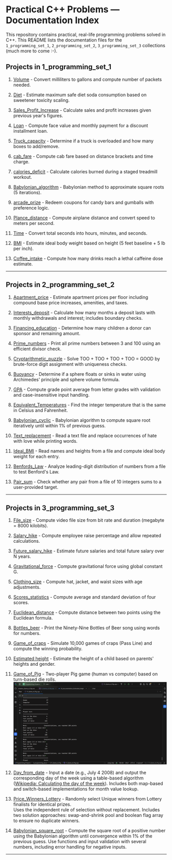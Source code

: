 # Practical C++ Problems — Documentation Index

This repository contains practical, real-life programming problems solved in C++.
This README lists the documentation files for the `1_programming_set_1`, `2_programming_set_2`,
`3_programming_set_3` collections (much more to come :-).

## Projects in 1_programming_set_1

1. [Volume](1_programming_set_1/01_Volume) \- Convert milliliters to gallons and compute number of packets needed.

2. [Diet](1_programming_set_1/02_Diet) \- Estimate maximum safe diet soda consumption based on sweetener toxicity scaling.

3. [Sales_Profit_Increase](1_programming_set_1/03_Sales_Profit_Increase) \- Calculate sales and profit increases given previous year's figures.

4. [Loan](1_programming_set_1/04_Loan) \- Compute face value and monthly payment for a discount installment loan.

5. [Truck_capacity](1_programming_set_1/05_Truck_capacity) \- Determine if a truck is overloaded and how many boxes to add/remove.

6. [cab_fare](1_programming_set_1/06_cab_fare) \- Compute cab fare based on distance brackets and time charge.

7. [calories_deficit](1_programming_set_1/07_calories_deficit) \- Calculate calories burned during a staged treadmill workout.

8. [Babylonian_algorithm](1_programming_set_1/08_Babylonian_algorithm) \- Babylonian method to approximate square roots (5 iterations).

9. [arcade_prize](1_programming_set_1/09_arcade_prize) \- Redeem coupons for candy bars and gumballs with preference logic.

10. [Plance_distance](1_programming_set_1/10_Plance_distance) \- Compute airplane distance and convert speed to meters per second.

11. [Time](1_programming_set_1/11_Time) \- Convert total seconds into hours, minutes, and seconds.

12. [BMI](1_programming_set_1/12_BMI) \- Estimate ideal body weight based on height (5 feet baseline + 5 lb per inch).

13. [Coffee_intake](1_programming_set_1/13_Coffee_intake) \- Compute how many drinks reach a lethal caffeine dose estimate.

---

## Projects in 2_programming_set_2

1. [Apartment_price](2_programming_set_2/2.01_Apartment_price) \- Estimate apartment prices per floor including compound base price increases, amenities, and taxes.

2. [Interests_deposit](2_programming_set_2/2.02_Interests_deposit) \- Calculate how many months a deposit lasts with monthly withdrawals and interest; includes boundary checks.

3. [Financing_education](2_programming_set_2/2.03_Financing_education) \- Determine how many children a donor can sponsor and remaining amount.

4. [Prime_numbers](2_programming_set_2/2.04_Prime_numbers) \- Print all prime numbers between 3 and 100 using an efficient divisor check.

5. [Cryptarithmetic_puzzle](2_programming_set_2/2.05_Cryptarithmetic_puzzle) \- Solve TOO + TOO + TOO + TOO = GOOD by brute-force digit assignment with uniqueness checks.

6. [Buoyancy](2_programming_set_2/2.06_Buoyancy) \- Determine if a sphere floats or sinks in water using Archimedes' principle and sphere volume formula.

7. [GPA](2_programming_set_2/2.07_GPA) \- Compute grade point average from letter grades with validation and case-insensitive input handling.

8. [Equivalent_Temperatures](2_programming_set_2/2.08_Equivalent_Temperatures) \- Find the integer temperature that is the same in Celsius and Fahrenheit.

9. [Babylonian_cyclic](2_programming_set_2/2.09_Babylonian_cyclic) \- Babylonian algorithm to compute square root iteratively until within 1% of previous guess.

10. [Text_replacement](2_programming_set_2/2.10_Text_replacement) \- Read a text file and replace occurrences of hate with love while printing words.

11. [Ideal_BMI](2_programming_set_2/2.11_Ideal_BMI) \- Read names and heights from a file and compute ideal body weight for each entry.

12. [Benfords_Law](2_programming_set_2/2.12_Benfords_Law) \- Analyze leading-digit distribution of numbers from a file to test Benford's Law.

13. [Pair_sum](2_programming_set_2/2.13_Pair_sum) \- Check whether any pair from a file of 10 integers sums to a user-provided target.

---

## Projects in 3_programming_set_3

1. [File_size](3_programming_set_3/3.01_File_size) \- Compute video file size from bit rate and duration (megabyte = 8000 kilobits).

2. [Salary_hike](3_programming_set_3/3.02_Salary_hike) \- Compute employee raise percentage and allow repeated calculations.

3. [Future_salary_hike](3_programming_set_3/3.03_Future_salary_hike) \- Estimate future salaries and total future salary over N years.

4. [Gravitational_force](3_programming_set_3/3.04_Gravitational_force) \- Compute gravitational force using global constant G.

5. [Clothing_size](3_programming_set_3/3.05_Clothing_size) \- Compute hat, jacket, and waist sizes with age adjustments.

6. [Scores_statistics](3_programming_set_3/3.06_Scores_statistics) \- Compute average and standard deviation of four scores.

7. [Euclidean_distance](3_programming_set_3/3.07_Euclidean_distance) \- Compute distance between two points using the Euclidean formula.

8. [Bottles_beer](3_programming_set_3/3.08_Bottles_beer) \- Print the Ninety-Nine Bottles of Beer song using words for numbers.

9. [Game_of_craps](3_programming_set_3/3.09_Game_of_craps) \- Simulate 10,000 games of craps (Pass Line) and compute the winning probability.

10. [Estimated height](3_programming_set_3/3.10_Estimated_height) \- Estimate the height of a child based on parents' heights and gender.

11. [Game_of_Pig](3_programming_set_3/3.11_Game_of_Pig) \- Two-player Pig game (human vs computer) based on turn-based die rolls.  
    ![Game of Pig](3_programming_set_3/3.11_Game_of_Pig/GameOfPig.PNG)

12. [Day_from_date](3_programming_set_3/3.12_Day_from_date) \- Input a date (e\.g\., July 4 2008) 
    and output the corresponding day of the week using a table\-based algorithm 
    \([Wikipedia: Calculating the day of the week](http://en.wikipedia.org/wiki/Calculating_the_day_of_the_week)\)\. 
    Includes both map\-based and switch\-based implementations for month value lookup\.

13. [Price_Winners_Lottery](3_programming_set_3/3.13_Price_Winners_Lottery) 
    \- Randomly select Unique winners from Lottery finalists for identical prizes.  
    Uses the independent rule of selection without replacement.
    Includes two solution approaches: swap-and-shrink pool and boolean flag array to ensure no duplicate winners.

14. [Babylonian_square_root](3_programming_set_3/3.14_Babylonian_square_root) 
    \- Compute the square root of a positive number using the Babylonian algorithm until convergence within 
    1% of the previous guess. Use functions and input validation with several numbers, including error handling 
    for negative inputs.
---
